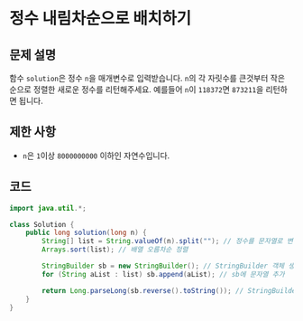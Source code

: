 # 정수 내림차순으로 배치하기

## 문제 설명
함수 `solution`은 정수 `n`을 매개변수로 입력받습니다. `n`의 각 자릿수를 큰것부터 작은 순으로 정렬한 새로운 정수를 리턴해주세요. 예를들어 `n`이 `118372`면 `873211`을 리턴하면 됩니다.

## 제한 사항
- `n`은 `1`이상 `8000000000` 이하인 자연수입니다.

## 코드
```java
import java.util.*;

class Solution {
    public long solution(long n) {
        String[] list = String.valueOf(n).split(""); // 정수를 문자열로 변환 후, 문자열을 ""로 나눈 배열 생성
        Arrays.sort(list); // 배열 오름차순 정렬

        StringBuilder sb = new StringBuilder(); // StringBuilder 객체 생성
        for (String aList : list) sb.append(aList); // sb에 문자열 추가

        return Long.parseLong(sb.reverse().toString()); // StringBuilder를 뒤집고 문자열로 변환 후 Long type으로 변환
    }
}
```